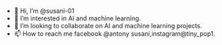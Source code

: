 - 👋 Hi, I’m @susani-01
- 👀 I’m interested in AI and machine learning.
- 💞️ I’m looking to collaborate on AI and machine learning projects.
- 📫 How to reach me facebook @antony susani,instagram@tiny_pop1.

<!---
susani-01/susani-01 is a ✨ special ✨ repository because its `README.md` (this file) appears on your GitHub profile.
You can click the Preview link to take a look at your changes.
--->

